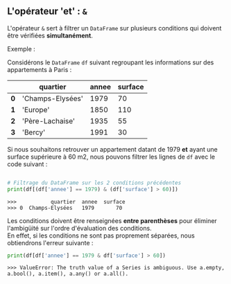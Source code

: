 ## L'opérateur 'et' : `&`

L'opérateur `&` sert à filtrer un `DataFrame` sur plusieurs conditions qui doivent être vérifiées **simultanément**.

Exemple :

Considérons le `DataFrame` `df` suivant regroupant les informations sur des appartements à Paris :

| |quartier|annee|surface|
|---|---|---|---|
|**0**|'Champs-Elysées'|1979|70|
|**1**|'Europe'|1850|110|
|**2**|'Père-Lachaise'|1935|55|
|**3**|'Bercy'|1991|30|

Si nous souhaitons retrouver un appartement datant de 1979 **et** ayant une surface supérieure à 60 m2, nous pouvons filtrer les lignes de `df` avec le code suivant :

```python

# Filtrage du DataFrame sur les 2 conditions précédentes
print(df[(df['annee'] == 1979) & (df['surface'] > 60)])
```

```
>>>           quartier  annee  surface
>>> 0  Champs-Elysées   1979       70
```

Les conditions doivent être renseignées **entre parenthèses** pour éliminer l'ambigüité sur l'ordre d'évaluation des conditions.  
En effet, si les conditions ne sont pas proprement séparées, nous obtiendrons l'erreur suivante :

```python
print(df[df['annee'] == 1979 & df['surface'] > 60])
```

```
>>> ValueError: The truth value of a Series is ambiguous. Use a.empty, a.bool(), a.item(), a.any() or a.all().
```

